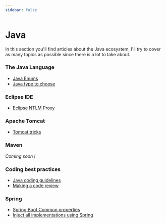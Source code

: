 ```yaml
---
sidebar: false
---
```


# Java

In this section you'll find articles about the Java ecosystem, I'll try to cover as many topics as possible since there is a lot to take about.

### The Java Language

* [Java Enums](enums.html)
* [Java type to choose](java-types.html)


### Eclipse IDE

* [Eclipse NTLM Proxy](eclipse-ntlm.html)

### Apache Tomcat

* [Tomcat tricks](tomcat-tricks.html)

### Maven

*Coming soon !*

### Coding best practices

* [Java coding guidelines](coding-guidelines.html)
* [Making a code review](java-code-reviews.md)

### Spring

* [Spring Boot Common properties](spring-boot-properties.md)
* [Inject all implementations using Spring](spring-inject-implementations.md)

